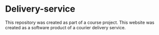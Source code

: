 # Delivery-service

This repository was created as part of a course project.
This website was created as a software product of a courier delivery service.
